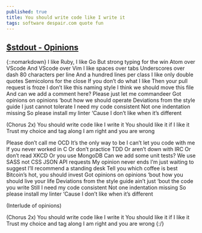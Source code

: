 ```yaml
---
published: true
title: You should write code like I write it
tags: software despair.com quote fun
---
```

## [$stdout - Opinions](https://www.youtube.com/watch?v=yqTpG5obPV8)
{::nomarkdown}
I like Ruby, I like Go
But strong typing for the win
Atom over VScode
And VScode over Vim
I like spaces over tabs
Underscores over dash
80 characters per line
And a hundred lines per class
I like only double quotes
Semicolons for the close
If you don’t do what I like
Then your pull request is froze
I don’t like this naming style
I think we should move this file
And can we add a comment here?
Please just let me commandeer
Got opinions on opinions ‘bout how we should operate
Deviations from the style guide I just cannot tolerate
I need my code consistent
Not one indentation missing
So please install my linter
‘Cause I don’t like when it’s different

(Chorus 2x)
You should write code like I write it
You should like it if I like it
Trust my choice and tag along
I am right and you are wrong

Please don’t call me OCD
It’s the only way to be
I can’t let you code with me
If you never worked in C
Or don’t practice TDD
Or aren’t down with IRC
Or don’t read XKCD
Or you use MongoDB
Can we add some unit tests?
We use SASS not CSS
JSON API requests
My opinion never ends
I’m just waiting to suggest
I’ll recommend a standing desk
Tell you which coffee is best
Bitcoin’s hot, you should invest
Got opinions on opinions ‘bout how you should live your life
Deviations from the style guide ain’t just ‘bout the code you write
Still I need my code consistent
Not one indentation missing
So please install my linter
‘Cause I don’t like when it’s different

(Interlude of opinions)

(Chorus 2x)
You should write code like I write it
You should like it if I like it
Trust my choice and tag along
I am right and you are wrong
{:/}